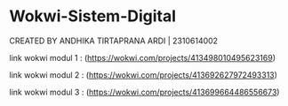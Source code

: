 # Wokwi-Sistem-Digital
CREATED BY ANDHIKA TIRTAPRANA ARDI | 2310614002

link wokwi modul 1 :  (https://wokwi.com/projects/413498010495623169)

link wokwi modul 2 :  (https://wokwi.com/projects/413692627972493313)

link wokwi modul 3 :  (https://wokwi.com/projects/413699664486556673)
